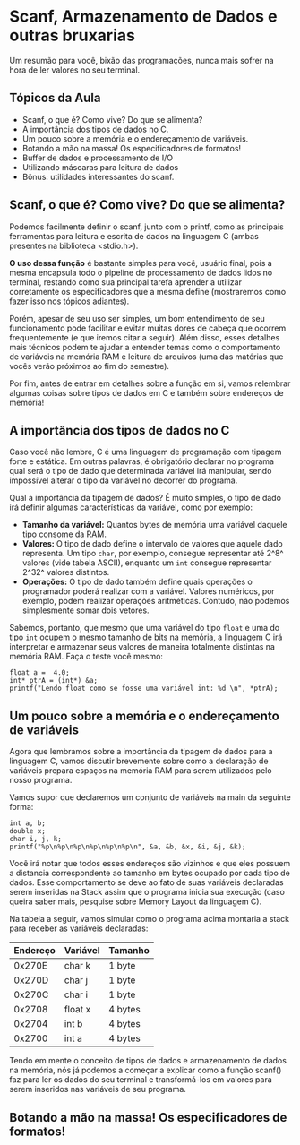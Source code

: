 # Scanf, Armazenamento de Dados e outras bruxarias
Um resumão para você, bixão das programações, nunca mais sofrer na hora de ler valores no seu terminal.

## Tópicos da Aula
 - Scanf, o que é? Como vive? Do que se alimenta?
 - A importância dos tipos de dados no C.
 - Um pouco sobre a memória e o endereçamento de variáveis.
 - Botando a mão na massa! Os especificadores de formatos!
 - Buffer de dados e processamento de I/O
 - Utilizando máscaras para leitura de dados
 - Bônus: utilidades interessantes do scanf.

## Scanf, o que é? Como vive? Do que se alimenta?
	
Podemos facilmente definir o scanf, junto com o printf, como as principais ferramentas para leitura e escrita de dados na linguagem C (ambas presentes na biblioteca <stdio.h>). 

**O uso dessa função** é bastante simples para você, usuário final, pois a mesma encapsula todo o pipeline de processamento de dados lidos no terminal, restando como sua principal tarefa aprender a utilizar corretamente os especificadores que a mesma define (mostraremos como fazer isso nos tópicos adiantes).

Porém, apesar de seu uso ser simples, um bom entendimento de seu funcionamento pode facilitar e evitar muitas dores de cabeça que ocorrem frequentemente (e que iremos citar a seguir). Além disso, esses detalhes mais técnicos podem te ajudar a entender temas como o comportamento de variáveis na memória RAM e leitura de arquivos (uma das matérias que vocês verão próximos ao fim do semestre).

Por fim, antes de entrar em detalhes sobre a função em si, vamos relembrar algumas coisas sobre tipos de dados em C e também sobre endereços de memória!

## A importância dos tipos de dados no C
Caso você não lembre, C é uma linguagem de programação com tipagem forte e estática. Em outras palavras, é obrigatório declarar no programa qual será o tipo de dado que determinada variável irá manipular, sendo impossível alterar o tipo da variável no decorrer do programa.

Qual a importância da tipagem de dados? É muito simples, o tipo de dado irá definir algumas características da variável, como por exemplo:

 - **Tamanho da variável:** Quantos bytes de memória uma variável daquele tipo consome da RAM.
 - **Valores:** O tipo de dado define o intervalo de valores que aquele dado representa. Um tipo `char`, por exemplo, consegue representar até 2^8^ valores (vide tabela ASCII), enquanto um `int` consegue representar 2^32^ valores distintos.
 - **Operações:** O tipo de dado também define quais operações o programador poderá realizar com a variável. Valores numéricos, por exemplo, podem realizar operações aritméticas. Contudo, não podemos simplesmente somar dois vetores.

Sabemos, portanto, que mesmo que uma variável do tipo `float` e uma do tipo `int` ocupem o mesmo tamanho de bits na memória, a linguagem C irá interpretar e armazenar seus valores de maneira totalmente distintas na memória RAM. Faça o teste você mesmo:

    float a =  4.0;
    int* ptrA = (int*) &a;
    printf("Lendo float como se fosse uma variável int: %d \n", *ptrA);

## Um pouco sobre a memória e o endereçamento de variáveis
Agora que lembramos sobre a importância da tipagem de dados para a linguagem C, vamos discutir brevemente sobre como a declaração de variáveis prepara espaços na memória RAM para serem utilizados pelo nosso programa.

Vamos supor que declaremos um conjunto de variáveis na main da seguinte forma:

    int a, b;
    double x;
    char i, j, k;
    printf("%p\n%p\n%p\n%p\n%p\n%p\n", &a, &b, &x, &i, &j, &k);

Você irá notar que todos esses endereços são vizinhos e que eles possuem a distancia correspondente ao tamanho em bytes ocupado por cada tipo de dados. Esse comportamento se deve ao fato de suas variáveis declaradas serem inseridas na Stack assim que o programa inicia sua execução (caso queira saber mais, pesquise sobre Memory Layout da linguagem C).

Na tabela a seguir, vamos simular como o programa acima montaria a stack para receber as variáveis declaradas:

|**Endereço**|**Variável**|**Tamanho**|
|--|--|--|
|0x270E|char k|1 byte|
|0x270D|char j|1 byte|
|0x270C|char i|1 byte|
|0x2708|float x|4 bytes|
|0x2704|int b|4 bytes|
|0x2700|int a|4 bytes|

Tendo em mente o conceito de tipos de dados e armazenamento de dados na memória, nós já podemos a começar a explicar como a função scanf() faz para ler os dados do seu terminal e transformá-los em valores para serem inseridos nas variáveis de seu programa.

## Botando a mão na massa! Os especificadores de formatos!

